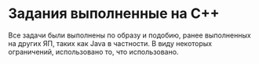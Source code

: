 # Задания выполненные на C++

Все задачи были выполнены по образу и подобию, ранее выполненных на других ЯП, таких как Java в частности.
В виду некоторых ограничений, использовано то, что использовано.